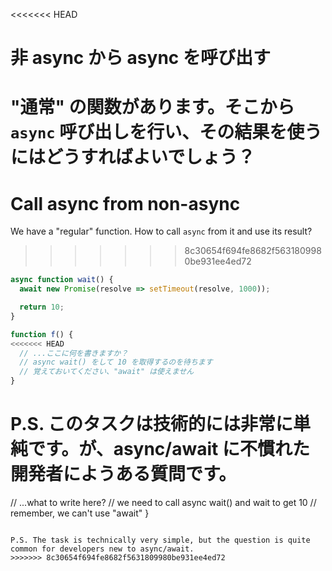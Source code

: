 
<<<<<<< HEAD
# 非 async から async を呼び出す

"通常" の関数があります。そこから `async` 呼び出しを行い、その結果を使うにはどうすればよいでしょう？
=======
# Call async from non-async

We have a "regular" function. How to call `async` from it and use its result?
>>>>>>> 8c30654f694fe8682f5631809980be931ee4ed72

```js
async function wait() {
  await new Promise(resolve => setTimeout(resolve, 1000));

  return 10;
}

function f() {
<<<<<<< HEAD
  // ...ここに何を書きますか？
  // async wait() をして 10 を取得するのを待ちます
  // 覚えておいてください、"await" は使えません
}
```

P.S. このタスクは技術的には非常に単純です。が、async/await に不慣れた開発者にようある質問です。
=======
  // ...what to write here?
  // we need to call async wait() and wait to get 10
  // remember, we can't use "await"
}
```

P.S. The task is technically very simple, but the question is quite common for developers new to async/await.
>>>>>>> 8c30654f694fe8682f5631809980be931ee4ed72
